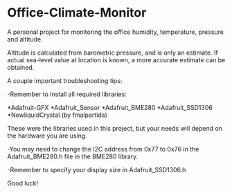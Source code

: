 # Office-Climate-Monitor
A personal project for monitoring the office humidity, temperature, pressure and altitude.

Altitude is calculated from barometric pressure, and is only an estimate. If actual sea-level value at location is known, a more accurate estimate can be obtained.

A couple important troubleshooting tips:

-Remember to install all required libraries:

*Adafruit-GFX
*Adafruit_Sensor
*Adafruit_BME280
*Adafruit_SSD1306
*NewliquidCrystal (by fmalpartida)

These were the libraries used in this project, but your needs will depend on the hardware you are using.

-You may need to change the I2C address from 0x77 to 0x76 in the Adafruit_BME280.h file in the BME280 library.

-Remember to specify your display size in Adafruit_SSD1306.h

Good luck!
